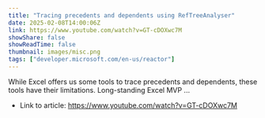 ```yaml
---
title: "Tracing precedents and dependents using RefTreeAnalyser"
date: 2025-02-08T14:00:06Z
link: https://www.youtube.com/watch?v=GT-cDOXwc7M
showShare: false
showReadTime: false
thumbnail: images/misc.png
tags: ["developer.microsoft.com/en-us/reactor"]
---
```

While Excel offers us some tools to trace precedents and dependents, these tools have their limitations. Long-standing Excel MVP ...

- Link to article: https://www.youtube.com/watch?v=GT-cDOXwc7M